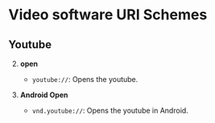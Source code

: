 # Video software  URI Schemes

## Youtube

2. **open**
   - `youtube://`: Opens the youtube.

3. **Android Open**
   - `vnd.youtube://`:  Opens the youtube in Android.

